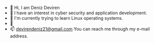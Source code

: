 - 👋 Hi, I am Deniz Deviren 
- 👀 I have an interest in cyber security and application development.
- 🌱 I'm currently trying to learn Linux operating systems. 
- 💞️ 
- 📫 devirendeniz21@gmail.com You can reach me through my e-mail address.

<!---
denizdeviren/denizdeviren is a ✨ special ✨ repository because its `README.md` (this file) appears on your GitHub profile.
You can click the Preview link to take a look at your changes.
--->
